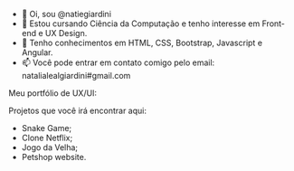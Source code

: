 
- 👋 Oi, sou @natiegiardini
- 👀 Estou cursando Ciência da Computação e tenho interesse em Front-end e UX Design.
- 🌱 Tenho conhecimentos em HTML, CSS, Bootstrap, Javascript e Angular.
- 📫 Você pode entrar em contato comigo pelo email: natalialealgiardini#gmail.com

Meu portfólio de UX/UI:

Projetos que você irá encontrar aqui:
- Snake Game;
- Clone Netflix;
- Jogo da Velha;
- Petshop website.

<!---
natiegiardini/natiegiardini is a ✨ special ✨ repository because its `README.md` (this file) appears on your GitHub profile.
You can click the Preview link to take a look at your changes.
--->
